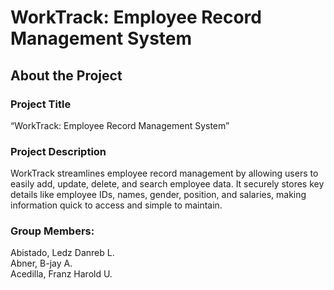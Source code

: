 <!DOCTYPE html>
<html lang="en">

<body>
    <h1>
        WorkTrack: Employee Record Management System
    </h1>
  	<h2>
  		About the Project
  	</h2>
  	<h3>
      Project Title
  	</h3>
  	<p>
      “WorkTrack: Employee Record Management System”
  	</p>
  	<h3>
      Project Description
  	</h3>
  	<p>
      WorkTrack streamlines employee record management by allowing users to easily add, update, delete, and search employee data. It securely stores key details like employee IDs, names, gender, position, and salaries, making information quick to access and simple to maintain.
  	</p>
  	<h3>
      Group Members:
  	</h3>
  	<p>
      Abistado, Ledz Danreb L. <br>
      Abner, B-jay A. <br>
      Acedilla, Franz Harold U.
      
</body>

</html>
